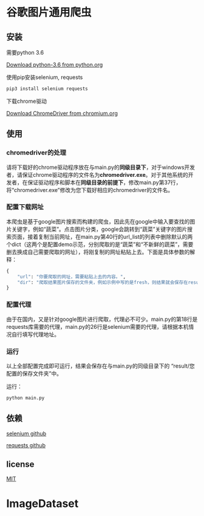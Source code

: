 # 谷歌图片通用爬虫

## 安装

需要python 3.6

[Download python-3.6 from python.org](https://www.python.org/downloads/release/python-368/)

使用pip安装selenium, requests

``` bash
pip3 install selenium requests
```

下载chrome驱动

[Download ChromeDriver from chromium.org](http://chromedriver.chromium.org/downloads)

## 使用

### chromedriver的处理

请将下载好的chrome驱动程序放在与main.py的**同级目录下**，对于windows开发者，请保证chrome驱动程序的文件名为**chromedriver.exe**。对于其他系统的开发者，在保证驱动程序和脚本在**同级目录的前提下**，修改main.py第37行，将“chromedriver.exe”修改为您下载好相应的chromedriver的文件名。

### 配置下载网址

本爬虫是基于google图片搜索而构建的爬虫，因此先在google中输入要查找的图片关键字，例如“蔬菜”。点击图片分类，google会跳转到“蔬菜”关键字的图片搜索页面，接着复制当前网址，在main.py第40行的url_list的列表中删除默认的两个dict（这两个是配置demo示范，分别爬取的是“蔬菜”和“不新鲜的蔬菜”，需要删去换成自己需要爬取的网址），将刚复制的网址粘贴上去。下面是具体参数的解释：

```python
{
    "url": "你要爬取的网址，需要粘贴上去的内容。",
    "dir": "爬取结果图片保存的文件夹，例如示例中写的是fresh，则结果就会保存在result/fresh下"
}
```

### 配置代理

由于在国内，又是针对google图片进行爬取，代理必不可少。main.py的第18行是requests库需要的代理，main.py的26行是selenium需要的代理，请根据本机情况自行填写代理地址。

### 运行

以上全部配置完成即可运行，结果会保存在与main.py的同级目录下的 “result/您配置的保存文件夹”中。

运行：

```bash
python main.py
```

## 依赖

[selenium github](https://github.com/SeleniumHQ/selenium)

[requests github](https://github.com/kennethreitz/requests)

## license

[MIT](https://opensource.org/licenses/MIT)
# ImageDataset
